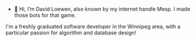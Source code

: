 - 👋 Hi, I’m David Loewen, also known by my internet handle Mesp. I made those bots for that game.

I'm a freshly graduated software developer in the Winnipeg area, with a particular passion for algorithm and database design!

<!---
TheMesp/TheMesp is a ✨ special ✨ repository because its `README.md` (this file) appears on your GitHub profile.
You can click the Preview link to take a look at your changes.
--->
